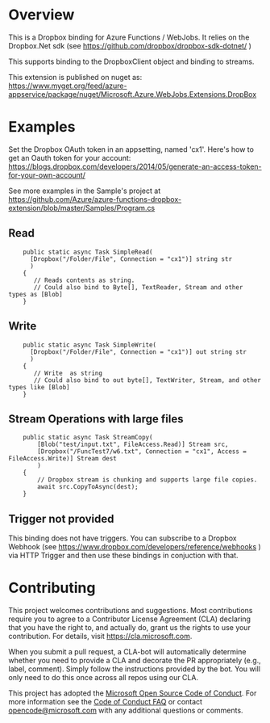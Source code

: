 # Overview 
This is a Dropbox binding for Azure Functions / WebJobs. It relies on the Dropbox.Net sdk (see  https://github.com/dropbox/dropbox-sdk-dotnet/ ) 

This supports binding to the DropboxClient object and binding to streams. 

This extension is published on nuget as:  https://www.myget.org/feed/azure-appservice/package/nuget/Microsoft.Azure.WebJobs.Extensions.DropBox


# Examples
Set the Dropbox OAuth token in an appsetting, named 'cx1'. 
Here's how to get an Oauth token for your account: https://blogs.dropbox.com/developers/2014/05/generate-an-access-token-for-your-own-account/ 

See more examples in the Sample's project at https://github.com/Azure/azure-functions-dropbox-extension/blob/master/Samples/Program.cs

## Read 
        
        public static async Task SimpleRead(
          [Dropbox("/Folder/File", Connection = "cx1")] string str
          )
        {     
           // Reads contents as string.
           // Could also bind to Byte[], TextReader, Stream and other types as [Blob]
        }

## Write 
        public static async Task SimpleWrite(
          [Dropbox("/Folder/File", Connection = "cx1")] out string str
          )
        {     
           // Write  as string 
           // Could also bind to out byte[], TextWriter, Stream, and other types like [Blob]
        }

## Stream Operations with large files 
        public static async Task StreamCopy(
            [Blob("test/input.txt", FileAccess.Read)] Stream src,
            [Dropbox("/FuncTest7/w6.txt", Connection = "cx1", Access = FileAccess.Write)] Stream dest
            )
        {
            // Dropbox stream is chunking and supports large file copies. 
            await src.CopyToAsync(dest);
        }

## Trigger not provided
This binding does not have triggers. 
You can subscribe to a Dropbox Webhook (see https://www.dropbox.com/developers/reference/webhooks ) via HTTP Trigger and then use these bindings in conjuction with that. 


# Contributing

This project welcomes contributions and suggestions.  Most contributions require you to agree to a
Contributor License Agreement (CLA) declaring that you have the right to, and actually do, grant us
the rights to use your contribution. For details, visit https://cla.microsoft.com.

When you submit a pull request, a CLA-bot will automatically determine whether you need to provide
a CLA and decorate the PR appropriately (e.g., label, comment). Simply follow the instructions
provided by the bot. You will only need to do this once across all repos using our CLA.

This project has adopted the [Microsoft Open Source Code of Conduct](https://opensource.microsoft.com/codeofconduct/).
For more information see the [Code of Conduct FAQ](https://opensource.microsoft.com/codeofconduct/faq/) or
contact [opencode@microsoft.com](mailto:opencode@microsoft.com) with any additional questions or comments.
